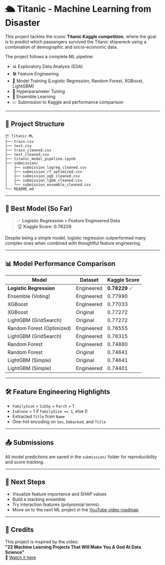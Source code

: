 # 🛳️ Titanic - Machine Learning from Disaster

This project tackles the iconic **Titanic Kaggle competition**, where the goal is to predict which passengers survived the Titanic shipwreck using a combination of demographic and socio-economic data.

The project follows a complete ML pipeline:
- 📊 Exploratory Data Analysis (EDA)
- 🛠️ Feature Engineering
- 🤖 Model Training (Logistic Regression, Random Forest, XGBoost, LightGBM)
- 🧪 Hyperparameter Tuning
- 🤝 Ensemble Learning
- 📈 Submission to Kaggle and performance comparison

---

## 📁 Project Structure
```
📦 Titanic-ML
├── train.csv
├── test.csv
├── train_cleaned.csv
├── test_cleaned.csv
├── titanic_model_pipeline.ipynb
├── submission/
│   ├── submission_logreg_cleaned.csv
│   ├── submission_rf_optimized.csv
│   ├── submission_xgb_cleaned.csv
│   ├── submission_lgbm_cleaned.csv
│   └── submission_ensemble_cleaned.csv
└── README.md
```

---

## 🧠 Best Model (So Far)

> ✅ **Logistic Regression + Feature Engineered Data**  
> 🏆 **Kaggle Score: 0.78229**

Despite being a simple model, logistic regression outperformed many complex ones when combined with thoughtful feature engineering.

---

## 📊 Model Performance Comparison

| Model                    | Dataset        | Kaggle Score |
|-------------------------|----------------|--------------|
| **Logistic Regression** | Engineered     | **0.78229** ✅ |
| Ensemble (Voting)       | Engineered     | 0.77990      |
| XGBoost                 | Engineered     | 0.77033      |
| XGBoost                 | Original       | 0.77272      |
| LightGBM (GridSearch)   | Original       | 0.77272      |
| Random Forest (Optimized)| Engineered    | 0.76555      |
| LightGBM (GridSearch)   | Engineered     | 0.76315      |
| Random Forest           | Engineered     | 0.74880      |
| Random Forest           | Original       | 0.74641      |
| LightGBM (Simple)       | Original       | 0.74641      |
| LightGBM (Simple)       | Engineered     | 0.74401      |

---

## 🛠️ Feature Engineering Highlights

- `FamilySize` = `SibSp` + `Parch` + 1
- `IsAlone` = 1 if `FamilySize == 1`, else 0
- Extracted `Title` from `Name`
- One-hot encoding on `Sex`, `Embarked`, and `Title`

---

## 📤 Submissions

All model predictions are saved in the `submission/` folder for reproducibility and score tracking.

---

## 📌 Next Steps

- Visualize feature importance and SHAP values
- Build a stacking ensemble
- Try interaction features (polynomial terms)
- Move on to the next ML project in the [YouTube video roadmap](https://www.youtube.com/watch?v=QlbyGPVaRSE)

---

## 🙌 Credits

This project is inspired by the video:  
**"22 Machine Learning Projects That Will Make You A God At Data Science"**  
🔗 [Watch it here](https://www.youtube.com/watch?v=QlbyGPVaRSE)
